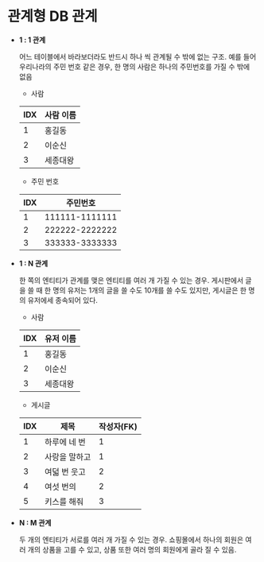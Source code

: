# 관계형 DB 관계

- **1 : 1 관계**  
	
	어느 테이블에서 바라보더라도 반드시 하나 씩 관계될 수 밖에 없는 구조.
	예를 들어 우리나라의 주민 번호 같은 경우, 한 명의 사람은 하나의 주민번호를 가질 수 밖에 없음  
	
	- 사람  
	
	|IDX|사람 이름|
	|---|---|
	|1|홍길동|
	|2|이순신|
	|3|세종대왕|
	
	- 주민 번호  
	
	|IDX|주민번호|
	|---|---|
	|1|111111-1111111|
	|2|222222-2222222|
	|3|333333-3333333|



- **1 : N 관계**  

	한 쪽의 엔티티가 관계를 맺은 엔티티를 여러 개 가질 수 있는 경우.
	게시판에서 글을 쓸 때 한 명의 유저는 1개의 글을 쓸 수도 10개를 쓸 수도 있지만, 게시글은 한 명의 유저에세 종속되어 있다.  
	
	- 사람  
	
	|IDX|유저 이름|
	|---|---|
	|1|홍길동|
	|2|이순신|
	|3|세종대왕|
	
	- 게시글  
	
	|IDX|제목|작성자(FK)|
	|---|---|---|
	|1|하루에 네 번|1|
	|2|사랑을 말하고|1|
	|3|여덟 번 웃고|2|
	|4|여섯 번의|2|
	|5|키스를 해줘|3|
	
	
	
- **N : M 관계**

	두 개의 엔티티가 서로를 여러 개 가질 수 있는 경우.
	쇼핑몰에서 하나의 회원은 여러 개의 상품을 고를 수 있고, 상품 또한 여러 명의 회원에게 골라 질 수 있음.
	
	
